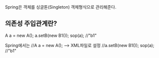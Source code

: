 

Spring은 객체를 싱글톤(Singleton) 객체형식으로 관리해준다.

## 의존성 주입관계란?

A a = new A(); 
a.setB(new B1());
sop(a); //"b1"

Spring에서는 
//A a = new A();  --> XML파일로 설정
//a.setB(new B1());
sop(a); //"b1"
<!--stackedit_data:
eyJoaXN0b3J5IjpbLTgwNTU0NTQ5NCwyMjQ0NDM1MjhdfQ==
-->